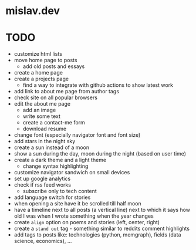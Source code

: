 # mislav.dev

# TODO
- customize html lists
- move home page to posts
  - add old posts and essays
- create a home page
- create a projects page
  - find a way to integrate with github actions to show latest work
- add link to about me page from author tags
- check site on all popular browsers
- edit the about me page
  - add an image
  - write some text
  - create a contact-me form
  - download resume
- change font (especially navigator font and font size)
- add stars in the night sky
- create a sun instead of a moon
- show a sun during the day, moon during the night (based on user time)
- create a dark theme and a light theme
  - change syntax highlighting
- customize navigator sandwich on small devices
- set up google analytics
- check if rss feed works
  - subscribe only to tech content
- add language switch for stories
- when opening a site have it be scrolled till half moon
- have a timeline next to all posts (a vertical line) next to which it says how old I was when I wrote something when the year changes
- create `align` option on poems and stories (left, center, right)
- create a `stand out` tag - something similar to reddits comment highlights
- add tags to posts like: technologies (python, memgraph), fields (data science, economics), ...
